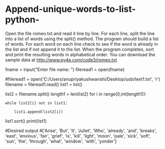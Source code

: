 # Append-unique-words-to-list-python-
Open the file romeo.txt and read it line by line. For each line, split the line into a list of words using the split() method. The program should build a list of words. For each word on each line check to see if the word is already in the list and if not append it to the list. When the program completes, sort and print the resulting words in alphabetical order. You can download the sample data at http://www.py4e.com/code3/romeo.txt

fname = input("Enter file name: ")
fileread1 = open(fname)

#fileread1 = open('C:/Users/anupriyakushwanshi/Desktop/usb/text1.txt', 'r')
filename = fileread1.read()
list1 = list()

list2 = filename.split()
length1 = len(list2)
for i in range(0,int(length1)):

    while list2[i] not in list1:

        list1.append(list2[i])

list1.sort()
print(list1)

#Desired output
#['Arise', 'But', 'It', 'Juliet', 'Who', 'already', 'and', 'breaks', 'east', 'envious', 'fair', 'grief', 'is', 'kill', 'light', 'moon', 'pale', 'sick', 'soft', 'sun', 'the', 'through', 'what', 'window', 'with', 'yonder']
